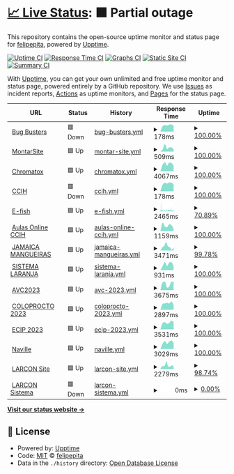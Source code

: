 # [📈 Live Status](https://felipepita.github.io/upptime): <!--live status--> **🟧 Partial outage**

This repository contains the open-source uptime monitor and status page for [felipepita](https://felipepita.github.io/upptime), powered by [Upptime](https://github.com/upptime/upptime).

[![Uptime CI](https://github.com/koj-co/upptime/workflows/Uptime%20CI/badge.svg)](https://github.com/koj-co/upptime/actions?query=workflow%3A%22Uptime+CI%22)
[![Response Time CI](https://github.com/koj-co/upptime/workflows/Response%20Time%20CI/badge.svg)](https://github.com/koj-co/upptime/actions?query=workflow%3A%22Response+Time+CI%22)
[![Graphs CI](https://github.com/koj-co/upptime/workflows/Graphs%20CI/badge.svg)](https://github.com/koj-co/upptime/actions?query=workflow%3A%22Graphs+CI%22)
[![Static Site CI](https://github.com/koj-co/upptime/workflows/Static%20Site%20CI/badge.svg)](https://github.com/koj-co/upptime/actions?query=workflow%3A%22Static+Site+CI%22)
[![Summary CI](https://github.com/koj-co/upptime/workflows/Summary%20CI/badge.svg)](https://github.com/koj-co/upptime/actions?query=workflow%3A%22Summary+CI%22)

With [Upptime](https://upptime.js.org), you can get your own unlimited and free uptime monitor and status page, powered entirely by a GitHub repository. We use [Issues](https://github.com/felipepita/upptime/issues) as incident reports, [Actions](https://github.com/felipepita/upptime/actions) as uptime monitors, and [Pages](https://felipepita.github.io/upptime) for the status page.

<!--start: status pages-->
<!-- This summary is generated by Upptime (https://github.com/upptime/upptime) -->
<!-- Do not edit this manually, your changes will be overwritten -->
<!-- prettier-ignore -->
| URL | Status | History | Response Time | Uptime |
| --- | ------ | ------- | ------------- | ------ |
| <img alt="" src="https://icons.duckduckgo.com/ip3/bugbusters.com.br.ico" height="13"> [Bug Busters](https://bugbusters.com.br) | 🟥 Down | [bug-busters.yml](https://github.com/felipepita/upptime/commits/HEAD/history/bug-busters.yml) | <details><summary><img alt="Response time graph" src="./graphs/bug-busters/response-time-week.png" height="20"> 178ms</summary><br><a href="https://felipepita.github.io/upptime/history/bug-busters"><img alt="Response time 180" src="https://img.shields.io/endpoint?url=https%3A%2F%2Fraw.githubusercontent.com%2Ffelipepita%2Fupptime%2FHEAD%2Fapi%2Fbug-busters%2Fresponse-time.json"></a><br><a href="https://felipepita.github.io/upptime/history/bug-busters"><img alt="24-hour response time 0" src="https://img.shields.io/endpoint?url=https%3A%2F%2Fraw.githubusercontent.com%2Ffelipepita%2Fupptime%2FHEAD%2Fapi%2Fbug-busters%2Fresponse-time-day.json"></a><br><a href="https://felipepita.github.io/upptime/history/bug-busters"><img alt="7-day response time 178" src="https://img.shields.io/endpoint?url=https%3A%2F%2Fraw.githubusercontent.com%2Ffelipepita%2Fupptime%2FHEAD%2Fapi%2Fbug-busters%2Fresponse-time-week.json"></a><br><a href="https://felipepita.github.io/upptime/history/bug-busters"><img alt="30-day response time 174" src="https://img.shields.io/endpoint?url=https%3A%2F%2Fraw.githubusercontent.com%2Ffelipepita%2Fupptime%2FHEAD%2Fapi%2Fbug-busters%2Fresponse-time-month.json"></a><br><a href="https://felipepita.github.io/upptime/history/bug-busters"><img alt="1-year response time 176" src="https://img.shields.io/endpoint?url=https%3A%2F%2Fraw.githubusercontent.com%2Ffelipepita%2Fupptime%2FHEAD%2Fapi%2Fbug-busters%2Fresponse-time-year.json"></a></details> | <details><summary><a href="https://felipepita.github.io/upptime/history/bug-busters">100.00%</a></summary><a href="https://felipepita.github.io/upptime/history/bug-busters"><img alt="All-time uptime 89.51%" src="https://img.shields.io/endpoint?url=https%3A%2F%2Fraw.githubusercontent.com%2Ffelipepita%2Fupptime%2FHEAD%2Fapi%2Fbug-busters%2Fuptime.json"></a><br><a href="https://felipepita.github.io/upptime/history/bug-busters"><img alt="24-hour uptime 100.00%" src="https://img.shields.io/endpoint?url=https%3A%2F%2Fraw.githubusercontent.com%2Ffelipepita%2Fupptime%2FHEAD%2Fapi%2Fbug-busters%2Fuptime-day.json"></a><br><a href="https://felipepita.github.io/upptime/history/bug-busters"><img alt="7-day uptime 100.00%" src="https://img.shields.io/endpoint?url=https%3A%2F%2Fraw.githubusercontent.com%2Ffelipepita%2Fupptime%2FHEAD%2Fapi%2Fbug-busters%2Fuptime-week.json"></a><br><a href="https://felipepita.github.io/upptime/history/bug-busters"><img alt="30-day uptime 100.00%" src="https://img.shields.io/endpoint?url=https%3A%2F%2Fraw.githubusercontent.com%2Ffelipepita%2Fupptime%2FHEAD%2Fapi%2Fbug-busters%2Fuptime-month.json"></a><br><a href="https://felipepita.github.io/upptime/history/bug-busters"><img alt="1-year uptime 100.00%" src="https://img.shields.io/endpoint?url=https%3A%2F%2Fraw.githubusercontent.com%2Ffelipepita%2Fupptime%2FHEAD%2Fapi%2Fbug-busters%2Fuptime-year.json"></a></details>
| <img alt="" src="https://icons.duckduckgo.com/ip3/montarsite.com.br.ico" height="13"> [MontarSite](https://montarsite.com.br) | 🟩 Up | [montar-site.yml](https://github.com/felipepita/upptime/commits/HEAD/history/montar-site.yml) | <details><summary><img alt="Response time graph" src="./graphs/montar-site/response-time-week.png" height="20"> 509ms</summary><br><a href="https://felipepita.github.io/upptime/history/montar-site"><img alt="Response time 436" src="https://img.shields.io/endpoint?url=https%3A%2F%2Fraw.githubusercontent.com%2Ffelipepita%2Fupptime%2FHEAD%2Fapi%2Fmontar-site%2Fresponse-time.json"></a><br><a href="https://felipepita.github.io/upptime/history/montar-site"><img alt="24-hour response time 0" src="https://img.shields.io/endpoint?url=https%3A%2F%2Fraw.githubusercontent.com%2Ffelipepita%2Fupptime%2FHEAD%2Fapi%2Fmontar-site%2Fresponse-time-day.json"></a><br><a href="https://felipepita.github.io/upptime/history/montar-site"><img alt="7-day response time 509" src="https://img.shields.io/endpoint?url=https%3A%2F%2Fraw.githubusercontent.com%2Ffelipepita%2Fupptime%2FHEAD%2Fapi%2Fmontar-site%2Fresponse-time-week.json"></a><br><a href="https://felipepita.github.io/upptime/history/montar-site"><img alt="30-day response time 500" src="https://img.shields.io/endpoint?url=https%3A%2F%2Fraw.githubusercontent.com%2Ffelipepita%2Fupptime%2FHEAD%2Fapi%2Fmontar-site%2Fresponse-time-month.json"></a><br><a href="https://felipepita.github.io/upptime/history/montar-site"><img alt="1-year response time 436" src="https://img.shields.io/endpoint?url=https%3A%2F%2Fraw.githubusercontent.com%2Ffelipepita%2Fupptime%2FHEAD%2Fapi%2Fmontar-site%2Fresponse-time-year.json"></a></details> | <details><summary><a href="https://felipepita.github.io/upptime/history/montar-site">100.00%</a></summary><a href="https://felipepita.github.io/upptime/history/montar-site"><img alt="All-time uptime 99.73%" src="https://img.shields.io/endpoint?url=https%3A%2F%2Fraw.githubusercontent.com%2Ffelipepita%2Fupptime%2FHEAD%2Fapi%2Fmontar-site%2Fuptime.json"></a><br><a href="https://felipepita.github.io/upptime/history/montar-site"><img alt="24-hour uptime 100.00%" src="https://img.shields.io/endpoint?url=https%3A%2F%2Fraw.githubusercontent.com%2Ffelipepita%2Fupptime%2FHEAD%2Fapi%2Fmontar-site%2Fuptime-day.json"></a><br><a href="https://felipepita.github.io/upptime/history/montar-site"><img alt="7-day uptime 100.00%" src="https://img.shields.io/endpoint?url=https%3A%2F%2Fraw.githubusercontent.com%2Ffelipepita%2Fupptime%2FHEAD%2Fapi%2Fmontar-site%2Fuptime-week.json"></a><br><a href="https://felipepita.github.io/upptime/history/montar-site"><img alt="30-day uptime 92.61%" src="https://img.shields.io/endpoint?url=https%3A%2F%2Fraw.githubusercontent.com%2Ffelipepita%2Fupptime%2FHEAD%2Fapi%2Fmontar-site%2Fuptime-month.json"></a><br><a href="https://felipepita.github.io/upptime/history/montar-site"><img alt="1-year uptime 99.12%" src="https://img.shields.io/endpoint?url=https%3A%2F%2Fraw.githubusercontent.com%2Ffelipepita%2Fupptime%2FHEAD%2Fapi%2Fmontar-site%2Fuptime-year.json"></a></details>
| <img alt="" src="https://icons.duckduckgo.com/ip3/chromatox.com.br.ico" height="13"> [Chromatox](https://chromatox.com.br) | 🟩 Up | [chromatox.yml](https://github.com/felipepita/upptime/commits/HEAD/history/chromatox.yml) | <details><summary><img alt="Response time graph" src="./graphs/chromatox/response-time-week.png" height="20"> 4067ms</summary><br><a href="https://felipepita.github.io/upptime/history/chromatox"><img alt="Response time 3095" src="https://img.shields.io/endpoint?url=https%3A%2F%2Fraw.githubusercontent.com%2Ffelipepita%2Fupptime%2FHEAD%2Fapi%2Fchromatox%2Fresponse-time.json"></a><br><a href="https://felipepita.github.io/upptime/history/chromatox"><img alt="24-hour response time 0" src="https://img.shields.io/endpoint?url=https%3A%2F%2Fraw.githubusercontent.com%2Ffelipepita%2Fupptime%2FHEAD%2Fapi%2Fchromatox%2Fresponse-time-day.json"></a><br><a href="https://felipepita.github.io/upptime/history/chromatox"><img alt="7-day response time 4067" src="https://img.shields.io/endpoint?url=https%3A%2F%2Fraw.githubusercontent.com%2Ffelipepita%2Fupptime%2FHEAD%2Fapi%2Fchromatox%2Fresponse-time-week.json"></a><br><a href="https://felipepita.github.io/upptime/history/chromatox"><img alt="30-day response time 3911" src="https://img.shields.io/endpoint?url=https%3A%2F%2Fraw.githubusercontent.com%2Ffelipepita%2Fupptime%2FHEAD%2Fapi%2Fchromatox%2Fresponse-time-month.json"></a><br><a href="https://felipepita.github.io/upptime/history/chromatox"><img alt="1-year response time 2914" src="https://img.shields.io/endpoint?url=https%3A%2F%2Fraw.githubusercontent.com%2Ffelipepita%2Fupptime%2FHEAD%2Fapi%2Fchromatox%2Fresponse-time-year.json"></a></details> | <details><summary><a href="https://felipepita.github.io/upptime/history/chromatox">100.00%</a></summary><a href="https://felipepita.github.io/upptime/history/chromatox"><img alt="All-time uptime 99.67%" src="https://img.shields.io/endpoint?url=https%3A%2F%2Fraw.githubusercontent.com%2Ffelipepita%2Fupptime%2FHEAD%2Fapi%2Fchromatox%2Fuptime.json"></a><br><a href="https://felipepita.github.io/upptime/history/chromatox"><img alt="24-hour uptime 100.00%" src="https://img.shields.io/endpoint?url=https%3A%2F%2Fraw.githubusercontent.com%2Ffelipepita%2Fupptime%2FHEAD%2Fapi%2Fchromatox%2Fuptime-day.json"></a><br><a href="https://felipepita.github.io/upptime/history/chromatox"><img alt="7-day uptime 100.00%" src="https://img.shields.io/endpoint?url=https%3A%2F%2Fraw.githubusercontent.com%2Ffelipepita%2Fupptime%2FHEAD%2Fapi%2Fchromatox%2Fuptime-week.json"></a><br><a href="https://felipepita.github.io/upptime/history/chromatox"><img alt="30-day uptime 100.00%" src="https://img.shields.io/endpoint?url=https%3A%2F%2Fraw.githubusercontent.com%2Ffelipepita%2Fupptime%2FHEAD%2Fapi%2Fchromatox%2Fuptime-month.json"></a><br><a href="https://felipepita.github.io/upptime/history/chromatox"><img alt="1-year uptime 99.97%" src="https://img.shields.io/endpoint?url=https%3A%2F%2Fraw.githubusercontent.com%2Ffelipepita%2Fupptime%2FHEAD%2Fapi%2Fchromatox%2Fuptime-year.json"></a></details>
| <img alt="" src="https://icons.duckduckgo.com/ip3/ccih.med.br.ico" height="13"> [CCIH](https://ccih.med.br) | 🟥 Down | [ccih.yml](https://github.com/felipepita/upptime/commits/HEAD/history/ccih.yml) | <details><summary><img alt="Response time graph" src="./graphs/ccih/response-time-week.png" height="20"> 178ms</summary><br><a href="https://felipepita.github.io/upptime/history/ccih"><img alt="Response time 181" src="https://img.shields.io/endpoint?url=https%3A%2F%2Fraw.githubusercontent.com%2Ffelipepita%2Fupptime%2FHEAD%2Fapi%2Fccih%2Fresponse-time.json"></a><br><a href="https://felipepita.github.io/upptime/history/ccih"><img alt="24-hour response time 0" src="https://img.shields.io/endpoint?url=https%3A%2F%2Fraw.githubusercontent.com%2Ffelipepita%2Fupptime%2FHEAD%2Fapi%2Fccih%2Fresponse-time-day.json"></a><br><a href="https://felipepita.github.io/upptime/history/ccih"><img alt="7-day response time 178" src="https://img.shields.io/endpoint?url=https%3A%2F%2Fraw.githubusercontent.com%2Ffelipepita%2Fupptime%2FHEAD%2Fapi%2Fccih%2Fresponse-time-week.json"></a><br><a href="https://felipepita.github.io/upptime/history/ccih"><img alt="30-day response time 174" src="https://img.shields.io/endpoint?url=https%3A%2F%2Fraw.githubusercontent.com%2Ffelipepita%2Fupptime%2FHEAD%2Fapi%2Fccih%2Fresponse-time-month.json"></a><br><a href="https://felipepita.github.io/upptime/history/ccih"><img alt="1-year response time 173" src="https://img.shields.io/endpoint?url=https%3A%2F%2Fraw.githubusercontent.com%2Ffelipepita%2Fupptime%2FHEAD%2Fapi%2Fccih%2Fresponse-time-year.json"></a></details> | <details><summary><a href="https://felipepita.github.io/upptime/history/ccih">100.00%</a></summary><a href="https://felipepita.github.io/upptime/history/ccih"><img alt="All-time uptime 90.38%" src="https://img.shields.io/endpoint?url=https%3A%2F%2Fraw.githubusercontent.com%2Ffelipepita%2Fupptime%2FHEAD%2Fapi%2Fccih%2Fuptime.json"></a><br><a href="https://felipepita.github.io/upptime/history/ccih"><img alt="24-hour uptime 100.00%" src="https://img.shields.io/endpoint?url=https%3A%2F%2Fraw.githubusercontent.com%2Ffelipepita%2Fupptime%2FHEAD%2Fapi%2Fccih%2Fuptime-day.json"></a><br><a href="https://felipepita.github.io/upptime/history/ccih"><img alt="7-day uptime 100.00%" src="https://img.shields.io/endpoint?url=https%3A%2F%2Fraw.githubusercontent.com%2Ffelipepita%2Fupptime%2FHEAD%2Fapi%2Fccih%2Fuptime-week.json"></a><br><a href="https://felipepita.github.io/upptime/history/ccih"><img alt="30-day uptime 100.00%" src="https://img.shields.io/endpoint?url=https%3A%2F%2Fraw.githubusercontent.com%2Ffelipepita%2Fupptime%2FHEAD%2Fapi%2Fccih%2Fuptime-month.json"></a><br><a href="https://felipepita.github.io/upptime/history/ccih"><img alt="1-year uptime 100.00%" src="https://img.shields.io/endpoint?url=https%3A%2F%2Fraw.githubusercontent.com%2Ffelipepita%2Fupptime%2FHEAD%2Fapi%2Fccih%2Fuptime-year.json"></a></details>
| <img alt="" src="https://icons.duckduckgo.com/ip3/efish.com.br.ico" height="13"> [E-fish](https://efish.com.br) | 🟩 Up | [e-fish.yml](https://github.com/felipepita/upptime/commits/HEAD/history/e-fish.yml) | <details><summary><img alt="Response time graph" src="./graphs/e-fish/response-time-week.png" height="20"> 2465ms</summary><br><a href="https://felipepita.github.io/upptime/history/e-fish"><img alt="Response time 3746" src="https://img.shields.io/endpoint?url=https%3A%2F%2Fraw.githubusercontent.com%2Ffelipepita%2Fupptime%2FHEAD%2Fapi%2Fe-fish%2Fresponse-time.json"></a><br><a href="https://felipepita.github.io/upptime/history/e-fish"><img alt="24-hour response time 3370" src="https://img.shields.io/endpoint?url=https%3A%2F%2Fraw.githubusercontent.com%2Ffelipepita%2Fupptime%2FHEAD%2Fapi%2Fe-fish%2Fresponse-time-day.json"></a><br><a href="https://felipepita.github.io/upptime/history/e-fish"><img alt="7-day response time 2465" src="https://img.shields.io/endpoint?url=https%3A%2F%2Fraw.githubusercontent.com%2Ffelipepita%2Fupptime%2FHEAD%2Fapi%2Fe-fish%2Fresponse-time-week.json"></a><br><a href="https://felipepita.github.io/upptime/history/e-fish"><img alt="30-day response time 5984" src="https://img.shields.io/endpoint?url=https%3A%2F%2Fraw.githubusercontent.com%2Ffelipepita%2Fupptime%2FHEAD%2Fapi%2Fe-fish%2Fresponse-time-month.json"></a><br><a href="https://felipepita.github.io/upptime/history/e-fish"><img alt="1-year response time 3835" src="https://img.shields.io/endpoint?url=https%3A%2F%2Fraw.githubusercontent.com%2Ffelipepita%2Fupptime%2FHEAD%2Fapi%2Fe-fish%2Fresponse-time-year.json"></a></details> | <details><summary><a href="https://felipepita.github.io/upptime/history/e-fish">70.89%</a></summary><a href="https://felipepita.github.io/upptime/history/e-fish"><img alt="All-time uptime 99.55%" src="https://img.shields.io/endpoint?url=https%3A%2F%2Fraw.githubusercontent.com%2Ffelipepita%2Fupptime%2FHEAD%2Fapi%2Fe-fish%2Fuptime.json"></a><br><a href="https://felipepita.github.io/upptime/history/e-fish"><img alt="24-hour uptime 68.17%" src="https://img.shields.io/endpoint?url=https%3A%2F%2Fraw.githubusercontent.com%2Ffelipepita%2Fupptime%2FHEAD%2Fapi%2Fe-fish%2Fuptime-day.json"></a><br><a href="https://felipepita.github.io/upptime/history/e-fish"><img alt="7-day uptime 70.89%" src="https://img.shields.io/endpoint?url=https%3A%2F%2Fraw.githubusercontent.com%2Ffelipepita%2Fupptime%2FHEAD%2Fapi%2Fe-fish%2Fuptime-week.json"></a><br><a href="https://felipepita.github.io/upptime/history/e-fish"><img alt="30-day uptime 81.98%" src="https://img.shields.io/endpoint?url=https%3A%2F%2Fraw.githubusercontent.com%2Ffelipepita%2Fupptime%2FHEAD%2Fapi%2Fe-fish%2Fuptime-month.json"></a><br><a href="https://felipepita.github.io/upptime/history/e-fish"><img alt="1-year uptime 98.42%" src="https://img.shields.io/endpoint?url=https%3A%2F%2Fraw.githubusercontent.com%2Ffelipepita%2Fupptime%2FHEAD%2Fapi%2Fe-fish%2Fuptime-year.json"></a></details>
| <img alt="" src="https://icons.duckduckgo.com/ip3/aulasonline.ccih.med.br.ico" height="13"> [Aulas Online CCIH](https://aulasonline.ccih.med.br) | 🟩 Up | [aulas-online-ccih.yml](https://github.com/felipepita/upptime/commits/HEAD/history/aulas-online-ccih.yml) | <details><summary><img alt="Response time graph" src="./graphs/aulas-online-ccih/response-time-week.png" height="20"> 1159ms</summary><br><a href="https://felipepita.github.io/upptime/history/aulas-online-ccih"><img alt="Response time 1172" src="https://img.shields.io/endpoint?url=https%3A%2F%2Fraw.githubusercontent.com%2Ffelipepita%2Fupptime%2FHEAD%2Fapi%2Faulas-online-ccih%2Fresponse-time.json"></a><br><a href="https://felipepita.github.io/upptime/history/aulas-online-ccih"><img alt="24-hour response time 0" src="https://img.shields.io/endpoint?url=https%3A%2F%2Fraw.githubusercontent.com%2Ffelipepita%2Fupptime%2FHEAD%2Fapi%2Faulas-online-ccih%2Fresponse-time-day.json"></a><br><a href="https://felipepita.github.io/upptime/history/aulas-online-ccih"><img alt="7-day response time 1159" src="https://img.shields.io/endpoint?url=https%3A%2F%2Fraw.githubusercontent.com%2Ffelipepita%2Fupptime%2FHEAD%2Fapi%2Faulas-online-ccih%2Fresponse-time-week.json"></a><br><a href="https://felipepita.github.io/upptime/history/aulas-online-ccih"><img alt="30-day response time 1144" src="https://img.shields.io/endpoint?url=https%3A%2F%2Fraw.githubusercontent.com%2Ffelipepita%2Fupptime%2FHEAD%2Fapi%2Faulas-online-ccih%2Fresponse-time-month.json"></a><br><a href="https://felipepita.github.io/upptime/history/aulas-online-ccih"><img alt="1-year response time 1123" src="https://img.shields.io/endpoint?url=https%3A%2F%2Fraw.githubusercontent.com%2Ffelipepita%2Fupptime%2FHEAD%2Fapi%2Faulas-online-ccih%2Fresponse-time-year.json"></a></details> | <details><summary><a href="https://felipepita.github.io/upptime/history/aulas-online-ccih">100.00%</a></summary><a href="https://felipepita.github.io/upptime/history/aulas-online-ccih"><img alt="All-time uptime 99.77%" src="https://img.shields.io/endpoint?url=https%3A%2F%2Fraw.githubusercontent.com%2Ffelipepita%2Fupptime%2FHEAD%2Fapi%2Faulas-online-ccih%2Fuptime.json"></a><br><a href="https://felipepita.github.io/upptime/history/aulas-online-ccih"><img alt="24-hour uptime 100.00%" src="https://img.shields.io/endpoint?url=https%3A%2F%2Fraw.githubusercontent.com%2Ffelipepita%2Fupptime%2FHEAD%2Fapi%2Faulas-online-ccih%2Fuptime-day.json"></a><br><a href="https://felipepita.github.io/upptime/history/aulas-online-ccih"><img alt="7-day uptime 100.00%" src="https://img.shields.io/endpoint?url=https%3A%2F%2Fraw.githubusercontent.com%2Ffelipepita%2Fupptime%2FHEAD%2Fapi%2Faulas-online-ccih%2Fuptime-week.json"></a><br><a href="https://felipepita.github.io/upptime/history/aulas-online-ccih"><img alt="30-day uptime 100.00%" src="https://img.shields.io/endpoint?url=https%3A%2F%2Fraw.githubusercontent.com%2Ffelipepita%2Fupptime%2FHEAD%2Fapi%2Faulas-online-ccih%2Fuptime-month.json"></a><br><a href="https://felipepita.github.io/upptime/history/aulas-online-ccih"><img alt="1-year uptime 99.95%" src="https://img.shields.io/endpoint?url=https%3A%2F%2Fraw.githubusercontent.com%2Ffelipepita%2Fupptime%2FHEAD%2Fapi%2Faulas-online-ccih%2Fuptime-year.json"></a></details>
| <img alt="" src="https://icons.duckduckgo.com/ip3/jamaicamangueiras.com.br.ico" height="13"> [JAMAICA MANGUEIRAS](https://jamaicamangueiras.com.br) | 🟩 Up | [jamaica-mangueiras.yml](https://github.com/felipepita/upptime/commits/HEAD/history/jamaica-mangueiras.yml) | <details><summary><img alt="Response time graph" src="./graphs/jamaica-mangueiras/response-time-week.png" height="20"> 3471ms</summary><br><a href="https://felipepita.github.io/upptime/history/jamaica-mangueiras"><img alt="Response time 1294" src="https://img.shields.io/endpoint?url=https%3A%2F%2Fraw.githubusercontent.com%2Ffelipepita%2Fupptime%2FHEAD%2Fapi%2Fjamaica-mangueiras%2Fresponse-time.json"></a><br><a href="https://felipepita.github.io/upptime/history/jamaica-mangueiras"><img alt="24-hour response time 0" src="https://img.shields.io/endpoint?url=https%3A%2F%2Fraw.githubusercontent.com%2Ffelipepita%2Fupptime%2FHEAD%2Fapi%2Fjamaica-mangueiras%2Fresponse-time-day.json"></a><br><a href="https://felipepita.github.io/upptime/history/jamaica-mangueiras"><img alt="7-day response time 3471" src="https://img.shields.io/endpoint?url=https%3A%2F%2Fraw.githubusercontent.com%2Ffelipepita%2Fupptime%2FHEAD%2Fapi%2Fjamaica-mangueiras%2Fresponse-time-week.json"></a><br><a href="https://felipepita.github.io/upptime/history/jamaica-mangueiras"><img alt="30-day response time 4986" src="https://img.shields.io/endpoint?url=https%3A%2F%2Fraw.githubusercontent.com%2Ffelipepita%2Fupptime%2FHEAD%2Fapi%2Fjamaica-mangueiras%2Fresponse-time-month.json"></a><br><a href="https://felipepita.github.io/upptime/history/jamaica-mangueiras"><img alt="1-year response time 1549" src="https://img.shields.io/endpoint?url=https%3A%2F%2Fraw.githubusercontent.com%2Ffelipepita%2Fupptime%2FHEAD%2Fapi%2Fjamaica-mangueiras%2Fresponse-time-year.json"></a></details> | <details><summary><a href="https://felipepita.github.io/upptime/history/jamaica-mangueiras">99.78%</a></summary><a href="https://felipepita.github.io/upptime/history/jamaica-mangueiras"><img alt="All-time uptime 99.27%" src="https://img.shields.io/endpoint?url=https%3A%2F%2Fraw.githubusercontent.com%2Ffelipepita%2Fupptime%2FHEAD%2Fapi%2Fjamaica-mangueiras%2Fuptime.json"></a><br><a href="https://felipepita.github.io/upptime/history/jamaica-mangueiras"><img alt="24-hour uptime 100.00%" src="https://img.shields.io/endpoint?url=https%3A%2F%2Fraw.githubusercontent.com%2Ffelipepita%2Fupptime%2FHEAD%2Fapi%2Fjamaica-mangueiras%2Fuptime-day.json"></a><br><a href="https://felipepita.github.io/upptime/history/jamaica-mangueiras"><img alt="7-day uptime 99.78%" src="https://img.shields.io/endpoint?url=https%3A%2F%2Fraw.githubusercontent.com%2Ffelipepita%2Fupptime%2FHEAD%2Fapi%2Fjamaica-mangueiras%2Fuptime-week.json"></a><br><a href="https://felipepita.github.io/upptime/history/jamaica-mangueiras"><img alt="30-day uptime 99.80%" src="https://img.shields.io/endpoint?url=https%3A%2F%2Fraw.githubusercontent.com%2Ffelipepita%2Fupptime%2FHEAD%2Fapi%2Fjamaica-mangueiras%2Fuptime-month.json"></a><br><a href="https://felipepita.github.io/upptime/history/jamaica-mangueiras"><img alt="1-year uptime 99.63%" src="https://img.shields.io/endpoint?url=https%3A%2F%2Fraw.githubusercontent.com%2Ffelipepita%2Fupptime%2FHEAD%2Fapi%2Fjamaica-mangueiras%2Fuptime-year.json"></a></details>
| <img alt="" src="https://icons.duckduckgo.com/ip3/laranja.app.br.ico" height="13"> [SISTEMA LARANJA](http://laranja.app.br/) | 🟩 Up | [sistema-laranja.yml](https://github.com/felipepita/upptime/commits/HEAD/history/sistema-laranja.yml) | <details><summary><img alt="Response time graph" src="./graphs/sistema-laranja/response-time-week.png" height="20"> 931ms</summary><br><a href="https://felipepita.github.io/upptime/history/sistema-laranja"><img alt="Response time 1111" src="https://img.shields.io/endpoint?url=https%3A%2F%2Fraw.githubusercontent.com%2Ffelipepita%2Fupptime%2FHEAD%2Fapi%2Fsistema-laranja%2Fresponse-time.json"></a><br><a href="https://felipepita.github.io/upptime/history/sistema-laranja"><img alt="24-hour response time 0" src="https://img.shields.io/endpoint?url=https%3A%2F%2Fraw.githubusercontent.com%2Ffelipepita%2Fupptime%2FHEAD%2Fapi%2Fsistema-laranja%2Fresponse-time-day.json"></a><br><a href="https://felipepita.github.io/upptime/history/sistema-laranja"><img alt="7-day response time 931" src="https://img.shields.io/endpoint?url=https%3A%2F%2Fraw.githubusercontent.com%2Ffelipepita%2Fupptime%2FHEAD%2Fapi%2Fsistema-laranja%2Fresponse-time-week.json"></a><br><a href="https://felipepita.github.io/upptime/history/sistema-laranja"><img alt="30-day response time 1193" src="https://img.shields.io/endpoint?url=https%3A%2F%2Fraw.githubusercontent.com%2Ffelipepita%2Fupptime%2FHEAD%2Fapi%2Fsistema-laranja%2Fresponse-time-month.json"></a><br><a href="https://felipepita.github.io/upptime/history/sistema-laranja"><img alt="1-year response time 1100" src="https://img.shields.io/endpoint?url=https%3A%2F%2Fraw.githubusercontent.com%2Ffelipepita%2Fupptime%2FHEAD%2Fapi%2Fsistema-laranja%2Fresponse-time-year.json"></a></details> | <details><summary><a href="https://felipepita.github.io/upptime/history/sistema-laranja">100.00%</a></summary><a href="https://felipepita.github.io/upptime/history/sistema-laranja"><img alt="All-time uptime 99.74%" src="https://img.shields.io/endpoint?url=https%3A%2F%2Fraw.githubusercontent.com%2Ffelipepita%2Fupptime%2FHEAD%2Fapi%2Fsistema-laranja%2Fuptime.json"></a><br><a href="https://felipepita.github.io/upptime/history/sistema-laranja"><img alt="24-hour uptime 100.00%" src="https://img.shields.io/endpoint?url=https%3A%2F%2Fraw.githubusercontent.com%2Ffelipepita%2Fupptime%2FHEAD%2Fapi%2Fsistema-laranja%2Fuptime-day.json"></a><br><a href="https://felipepita.github.io/upptime/history/sistema-laranja"><img alt="7-day uptime 100.00%" src="https://img.shields.io/endpoint?url=https%3A%2F%2Fraw.githubusercontent.com%2Ffelipepita%2Fupptime%2FHEAD%2Fapi%2Fsistema-laranja%2Fuptime-week.json"></a><br><a href="https://felipepita.github.io/upptime/history/sistema-laranja"><img alt="30-day uptime 96.27%" src="https://img.shields.io/endpoint?url=https%3A%2F%2Fraw.githubusercontent.com%2Ffelipepita%2Fupptime%2FHEAD%2Fapi%2Fsistema-laranja%2Fuptime-month.json"></a><br><a href="https://felipepita.github.io/upptime/history/sistema-laranja"><img alt="1-year uptime 99.51%" src="https://img.shields.io/endpoint?url=https%3A%2F%2Fraw.githubusercontent.com%2Ffelipepita%2Fupptime%2FHEAD%2Fapi%2Fsistema-laranja%2Fuptime-year.json"></a></details>
| <img alt="" src="https://icons.duckduckgo.com/ip3/avc2023.com.br.ico" height="13"> [AVC2023](https://avc2023.com.br/) | 🟩 Up | [avc-2023.yml](https://github.com/felipepita/upptime/commits/HEAD/history/avc-2023.yml) | <details><summary><img alt="Response time graph" src="./graphs/avc-2023/response-time-week.png" height="20"> 3675ms</summary><br><a href="https://felipepita.github.io/upptime/history/avc-2023"><img alt="Response time 3088" src="https://img.shields.io/endpoint?url=https%3A%2F%2Fraw.githubusercontent.com%2Ffelipepita%2Fupptime%2FHEAD%2Fapi%2Favc-2023%2Fresponse-time.json"></a><br><a href="https://felipepita.github.io/upptime/history/avc-2023"><img alt="24-hour response time 0" src="https://img.shields.io/endpoint?url=https%3A%2F%2Fraw.githubusercontent.com%2Ffelipepita%2Fupptime%2FHEAD%2Fapi%2Favc-2023%2Fresponse-time-day.json"></a><br><a href="https://felipepita.github.io/upptime/history/avc-2023"><img alt="7-day response time 3675" src="https://img.shields.io/endpoint?url=https%3A%2F%2Fraw.githubusercontent.com%2Ffelipepita%2Fupptime%2FHEAD%2Fapi%2Favc-2023%2Fresponse-time-week.json"></a><br><a href="https://felipepita.github.io/upptime/history/avc-2023"><img alt="30-day response time 4184" src="https://img.shields.io/endpoint?url=https%3A%2F%2Fraw.githubusercontent.com%2Ffelipepita%2Fupptime%2FHEAD%2Fapi%2Favc-2023%2Fresponse-time-month.json"></a><br><a href="https://felipepita.github.io/upptime/history/avc-2023"><img alt="1-year response time 3164" src="https://img.shields.io/endpoint?url=https%3A%2F%2Fraw.githubusercontent.com%2Ffelipepita%2Fupptime%2FHEAD%2Fapi%2Favc-2023%2Fresponse-time-year.json"></a></details> | <details><summary><a href="https://felipepita.github.io/upptime/history/avc-2023">100.00%</a></summary><a href="https://felipepita.github.io/upptime/history/avc-2023"><img alt="All-time uptime 99.83%" src="https://img.shields.io/endpoint?url=https%3A%2F%2Fraw.githubusercontent.com%2Ffelipepita%2Fupptime%2FHEAD%2Fapi%2Favc-2023%2Fuptime.json"></a><br><a href="https://felipepita.github.io/upptime/history/avc-2023"><img alt="24-hour uptime 100.00%" src="https://img.shields.io/endpoint?url=https%3A%2F%2Fraw.githubusercontent.com%2Ffelipepita%2Fupptime%2FHEAD%2Fapi%2Favc-2023%2Fuptime-day.json"></a><br><a href="https://felipepita.github.io/upptime/history/avc-2023"><img alt="7-day uptime 100.00%" src="https://img.shields.io/endpoint?url=https%3A%2F%2Fraw.githubusercontent.com%2Ffelipepita%2Fupptime%2FHEAD%2Fapi%2Favc-2023%2Fuptime-week.json"></a><br><a href="https://felipepita.github.io/upptime/history/avc-2023"><img alt="30-day uptime 100.00%" src="https://img.shields.io/endpoint?url=https%3A%2F%2Fraw.githubusercontent.com%2Ffelipepita%2Fupptime%2FHEAD%2Fapi%2Favc-2023%2Fuptime-month.json"></a><br><a href="https://felipepita.github.io/upptime/history/avc-2023"><img alt="1-year uptime 99.91%" src="https://img.shields.io/endpoint?url=https%3A%2F%2Fraw.githubusercontent.com%2Ffelipepita%2Fupptime%2FHEAD%2Fapi%2Favc-2023%2Fuptime-year.json"></a></details>
| <img alt="" src="https://icons.duckduckgo.com/ip3/coloprocto2023.com.br.ico" height="13"> [COLOPROCTO 2023](https://coloprocto2023.com.br/) | 🟩 Up | [coloprocto-2023.yml](https://github.com/felipepita/upptime/commits/HEAD/history/coloprocto-2023.yml) | <details><summary><img alt="Response time graph" src="./graphs/coloprocto-2023/response-time-week.png" height="20"> 2897ms</summary><br><a href="https://felipepita.github.io/upptime/history/coloprocto-2023"><img alt="Response time 2978" src="https://img.shields.io/endpoint?url=https%3A%2F%2Fraw.githubusercontent.com%2Ffelipepita%2Fupptime%2FHEAD%2Fapi%2Fcoloprocto-2023%2Fresponse-time.json"></a><br><a href="https://felipepita.github.io/upptime/history/coloprocto-2023"><img alt="24-hour response time 0" src="https://img.shields.io/endpoint?url=https%3A%2F%2Fraw.githubusercontent.com%2Ffelipepita%2Fupptime%2FHEAD%2Fapi%2Fcoloprocto-2023%2Fresponse-time-day.json"></a><br><a href="https://felipepita.github.io/upptime/history/coloprocto-2023"><img alt="7-day response time 2897" src="https://img.shields.io/endpoint?url=https%3A%2F%2Fraw.githubusercontent.com%2Ffelipepita%2Fupptime%2FHEAD%2Fapi%2Fcoloprocto-2023%2Fresponse-time-week.json"></a><br><a href="https://felipepita.github.io/upptime/history/coloprocto-2023"><img alt="30-day response time 2547" src="https://img.shields.io/endpoint?url=https%3A%2F%2Fraw.githubusercontent.com%2Ffelipepita%2Fupptime%2FHEAD%2Fapi%2Fcoloprocto-2023%2Fresponse-time-month.json"></a><br><a href="https://felipepita.github.io/upptime/history/coloprocto-2023"><img alt="1-year response time 2945" src="https://img.shields.io/endpoint?url=https%3A%2F%2Fraw.githubusercontent.com%2Ffelipepita%2Fupptime%2FHEAD%2Fapi%2Fcoloprocto-2023%2Fresponse-time-year.json"></a></details> | <details><summary><a href="https://felipepita.github.io/upptime/history/coloprocto-2023">100.00%</a></summary><a href="https://felipepita.github.io/upptime/history/coloprocto-2023"><img alt="All-time uptime 99.39%" src="https://img.shields.io/endpoint?url=https%3A%2F%2Fraw.githubusercontent.com%2Ffelipepita%2Fupptime%2FHEAD%2Fapi%2Fcoloprocto-2023%2Fuptime.json"></a><br><a href="https://felipepita.github.io/upptime/history/coloprocto-2023"><img alt="24-hour uptime 100.00%" src="https://img.shields.io/endpoint?url=https%3A%2F%2Fraw.githubusercontent.com%2Ffelipepita%2Fupptime%2FHEAD%2Fapi%2Fcoloprocto-2023%2Fuptime-day.json"></a><br><a href="https://felipepita.github.io/upptime/history/coloprocto-2023"><img alt="7-day uptime 100.00%" src="https://img.shields.io/endpoint?url=https%3A%2F%2Fraw.githubusercontent.com%2Ffelipepita%2Fupptime%2FHEAD%2Fapi%2Fcoloprocto-2023%2Fuptime-week.json"></a><br><a href="https://felipepita.github.io/upptime/history/coloprocto-2023"><img alt="30-day uptime 99.95%" src="https://img.shields.io/endpoint?url=https%3A%2F%2Fraw.githubusercontent.com%2Ffelipepita%2Fupptime%2FHEAD%2Fapi%2Fcoloprocto-2023%2Fuptime-month.json"></a><br><a href="https://felipepita.github.io/upptime/history/coloprocto-2023"><img alt="1-year uptime 99.27%" src="https://img.shields.io/endpoint?url=https%3A%2F%2Fraw.githubusercontent.com%2Ffelipepita%2Fupptime%2FHEAD%2Fapi%2Fcoloprocto-2023%2Fuptime-year.json"></a></details>
| <img alt="" src="https://icons.duckduckgo.com/ip3/www.ecip.com.br.ico" height="13"> [ECIP 2023](https://www.ecip.com.br/) | 🟩 Up | [ecip-2023.yml](https://github.com/felipepita/upptime/commits/HEAD/history/ecip-2023.yml) | <details><summary><img alt="Response time graph" src="./graphs/ecip-2023/response-time-week.png" height="20"> 3531ms</summary><br><a href="https://felipepita.github.io/upptime/history/ecip-2023"><img alt="Response time 3265" src="https://img.shields.io/endpoint?url=https%3A%2F%2Fraw.githubusercontent.com%2Ffelipepita%2Fupptime%2FHEAD%2Fapi%2Fecip-2023%2Fresponse-time.json"></a><br><a href="https://felipepita.github.io/upptime/history/ecip-2023"><img alt="24-hour response time 0" src="https://img.shields.io/endpoint?url=https%3A%2F%2Fraw.githubusercontent.com%2Ffelipepita%2Fupptime%2FHEAD%2Fapi%2Fecip-2023%2Fresponse-time-day.json"></a><br><a href="https://felipepita.github.io/upptime/history/ecip-2023"><img alt="7-day response time 3531" src="https://img.shields.io/endpoint?url=https%3A%2F%2Fraw.githubusercontent.com%2Ffelipepita%2Fupptime%2FHEAD%2Fapi%2Fecip-2023%2Fresponse-time-week.json"></a><br><a href="https://felipepita.github.io/upptime/history/ecip-2023"><img alt="30-day response time 3624" src="https://img.shields.io/endpoint?url=https%3A%2F%2Fraw.githubusercontent.com%2Ffelipepita%2Fupptime%2FHEAD%2Fapi%2Fecip-2023%2Fresponse-time-month.json"></a><br><a href="https://felipepita.github.io/upptime/history/ecip-2023"><img alt="1-year response time 3153" src="https://img.shields.io/endpoint?url=https%3A%2F%2Fraw.githubusercontent.com%2Ffelipepita%2Fupptime%2FHEAD%2Fapi%2Fecip-2023%2Fresponse-time-year.json"></a></details> | <details><summary><a href="https://felipepita.github.io/upptime/history/ecip-2023">100.00%</a></summary><a href="https://felipepita.github.io/upptime/history/ecip-2023"><img alt="All-time uptime 99.35%" src="https://img.shields.io/endpoint?url=https%3A%2F%2Fraw.githubusercontent.com%2Ffelipepita%2Fupptime%2FHEAD%2Fapi%2Fecip-2023%2Fuptime.json"></a><br><a href="https://felipepita.github.io/upptime/history/ecip-2023"><img alt="24-hour uptime 100.00%" src="https://img.shields.io/endpoint?url=https%3A%2F%2Fraw.githubusercontent.com%2Ffelipepita%2Fupptime%2FHEAD%2Fapi%2Fecip-2023%2Fuptime-day.json"></a><br><a href="https://felipepita.github.io/upptime/history/ecip-2023"><img alt="7-day uptime 100.00%" src="https://img.shields.io/endpoint?url=https%3A%2F%2Fraw.githubusercontent.com%2Ffelipepita%2Fupptime%2FHEAD%2Fapi%2Fecip-2023%2Fuptime-week.json"></a><br><a href="https://felipepita.github.io/upptime/history/ecip-2023"><img alt="30-day uptime 100.00%" src="https://img.shields.io/endpoint?url=https%3A%2F%2Fraw.githubusercontent.com%2Ffelipepita%2Fupptime%2FHEAD%2Fapi%2Fecip-2023%2Fuptime-month.json"></a><br><a href="https://felipepita.github.io/upptime/history/ecip-2023"><img alt="1-year uptime 99.28%" src="https://img.shields.io/endpoint?url=https%3A%2F%2Fraw.githubusercontent.com%2Ffelipepita%2Fupptime%2FHEAD%2Fapi%2Fecip-2023%2Fuptime-year.json"></a></details>
| <img alt="" src="https://icons.duckduckgo.com/ip3/www.naville.com.br.ico" height="13"> [Naville](https://www.naville.com.br/) | 🟩 Up | [naville.yml](https://github.com/felipepita/upptime/commits/HEAD/history/naville.yml) | <details><summary><img alt="Response time graph" src="./graphs/naville/response-time-week.png" height="20"> 3029ms</summary><br><a href="https://felipepita.github.io/upptime/history/naville"><img alt="Response time 7817" src="https://img.shields.io/endpoint?url=https%3A%2F%2Fraw.githubusercontent.com%2Ffelipepita%2Fupptime%2FHEAD%2Fapi%2Fnaville%2Fresponse-time.json"></a><br><a href="https://felipepita.github.io/upptime/history/naville"><img alt="24-hour response time 0" src="https://img.shields.io/endpoint?url=https%3A%2F%2Fraw.githubusercontent.com%2Ffelipepita%2Fupptime%2FHEAD%2Fapi%2Fnaville%2Fresponse-time-day.json"></a><br><a href="https://felipepita.github.io/upptime/history/naville"><img alt="7-day response time 3029" src="https://img.shields.io/endpoint?url=https%3A%2F%2Fraw.githubusercontent.com%2Ffelipepita%2Fupptime%2FHEAD%2Fapi%2Fnaville%2Fresponse-time-week.json"></a><br><a href="https://felipepita.github.io/upptime/history/naville"><img alt="30-day response time 10086" src="https://img.shields.io/endpoint?url=https%3A%2F%2Fraw.githubusercontent.com%2Ffelipepita%2Fupptime%2FHEAD%2Fapi%2Fnaville%2Fresponse-time-month.json"></a><br><a href="https://felipepita.github.io/upptime/history/naville"><img alt="1-year response time 8026" src="https://img.shields.io/endpoint?url=https%3A%2F%2Fraw.githubusercontent.com%2Ffelipepita%2Fupptime%2FHEAD%2Fapi%2Fnaville%2Fresponse-time-year.json"></a></details> | <details><summary><a href="https://felipepita.github.io/upptime/history/naville">100.00%</a></summary><a href="https://felipepita.github.io/upptime/history/naville"><img alt="All-time uptime 99.03%" src="https://img.shields.io/endpoint?url=https%3A%2F%2Fraw.githubusercontent.com%2Ffelipepita%2Fupptime%2FHEAD%2Fapi%2Fnaville%2Fuptime.json"></a><br><a href="https://felipepita.github.io/upptime/history/naville"><img alt="24-hour uptime 100.00%" src="https://img.shields.io/endpoint?url=https%3A%2F%2Fraw.githubusercontent.com%2Ffelipepita%2Fupptime%2FHEAD%2Fapi%2Fnaville%2Fuptime-day.json"></a><br><a href="https://felipepita.github.io/upptime/history/naville"><img alt="7-day uptime 100.00%" src="https://img.shields.io/endpoint?url=https%3A%2F%2Fraw.githubusercontent.com%2Ffelipepita%2Fupptime%2FHEAD%2Fapi%2Fnaville%2Fuptime-week.json"></a><br><a href="https://felipepita.github.io/upptime/history/naville"><img alt="30-day uptime 93.69%" src="https://img.shields.io/endpoint?url=https%3A%2F%2Fraw.githubusercontent.com%2Ffelipepita%2Fupptime%2FHEAD%2Fapi%2Fnaville%2Fuptime-month.json"></a><br><a href="https://felipepita.github.io/upptime/history/naville"><img alt="1-year uptime 98.93%" src="https://img.shields.io/endpoint?url=https%3A%2F%2Fraw.githubusercontent.com%2Ffelipepita%2Fupptime%2FHEAD%2Fapi%2Fnaville%2Fuptime-year.json"></a></details>
| <img alt="" src="https://icons.duckduckgo.com/ip3/larcon.com.br.ico" height="13"> [LARCON Site](https://larcon.com.br/) | 🟩 Up | [larcon-site.yml](https://github.com/felipepita/upptime/commits/HEAD/history/larcon-site.yml) | <details><summary><img alt="Response time graph" src="./graphs/larcon-site/response-time-week.png" height="20"> 2279ms</summary><br><a href="https://felipepita.github.io/upptime/history/larcon-site"><img alt="Response time 2705" src="https://img.shields.io/endpoint?url=https%3A%2F%2Fraw.githubusercontent.com%2Ffelipepita%2Fupptime%2FHEAD%2Fapi%2Flarcon-site%2Fresponse-time.json"></a><br><a href="https://felipepita.github.io/upptime/history/larcon-site"><img alt="24-hour response time 0" src="https://img.shields.io/endpoint?url=https%3A%2F%2Fraw.githubusercontent.com%2Ffelipepita%2Fupptime%2FHEAD%2Fapi%2Flarcon-site%2Fresponse-time-day.json"></a><br><a href="https://felipepita.github.io/upptime/history/larcon-site"><img alt="7-day response time 2279" src="https://img.shields.io/endpoint?url=https%3A%2F%2Fraw.githubusercontent.com%2Ffelipepita%2Fupptime%2FHEAD%2Fapi%2Flarcon-site%2Fresponse-time-week.json"></a><br><a href="https://felipepita.github.io/upptime/history/larcon-site"><img alt="30-day response time 3596" src="https://img.shields.io/endpoint?url=https%3A%2F%2Fraw.githubusercontent.com%2Ffelipepita%2Fupptime%2FHEAD%2Fapi%2Flarcon-site%2Fresponse-time-month.json"></a><br><a href="https://felipepita.github.io/upptime/history/larcon-site"><img alt="1-year response time 2705" src="https://img.shields.io/endpoint?url=https%3A%2F%2Fraw.githubusercontent.com%2Ffelipepita%2Fupptime%2FHEAD%2Fapi%2Flarcon-site%2Fresponse-time-year.json"></a></details> | <details><summary><a href="https://felipepita.github.io/upptime/history/larcon-site">98.74%</a></summary><a href="https://felipepita.github.io/upptime/history/larcon-site"><img alt="All-time uptime 99.09%" src="https://img.shields.io/endpoint?url=https%3A%2F%2Fraw.githubusercontent.com%2Ffelipepita%2Fupptime%2FHEAD%2Fapi%2Flarcon-site%2Fuptime.json"></a><br><a href="https://felipepita.github.io/upptime/history/larcon-site"><img alt="24-hour uptime 100.00%" src="https://img.shields.io/endpoint?url=https%3A%2F%2Fraw.githubusercontent.com%2Ffelipepita%2Fupptime%2FHEAD%2Fapi%2Flarcon-site%2Fuptime-day.json"></a><br><a href="https://felipepita.github.io/upptime/history/larcon-site"><img alt="7-day uptime 98.74%" src="https://img.shields.io/endpoint?url=https%3A%2F%2Fraw.githubusercontent.com%2Ffelipepita%2Fupptime%2FHEAD%2Fapi%2Flarcon-site%2Fuptime-week.json"></a><br><a href="https://felipepita.github.io/upptime/history/larcon-site"><img alt="30-day uptime 99.12%" src="https://img.shields.io/endpoint?url=https%3A%2F%2Fraw.githubusercontent.com%2Ffelipepita%2Fupptime%2FHEAD%2Fapi%2Flarcon-site%2Fuptime-month.json"></a><br><a href="https://felipepita.github.io/upptime/history/larcon-site"><img alt="1-year uptime 99.09%" src="https://img.shields.io/endpoint?url=https%3A%2F%2Fraw.githubusercontent.com%2Ffelipepita%2Fupptime%2FHEAD%2Fapi%2Flarcon-site%2Fuptime-year.json"></a></details>
| <img alt="" src="https://icons.duckduckgo.com/ip3/arquivo.larcon.com.br.ico" height="13"> [LARCON Sistema](https://arquivo.larcon.com.br/) | 🟥 Down | [larcon-sistema.yml](https://github.com/felipepita/upptime/commits/HEAD/history/larcon-sistema.yml) | <details><summary><img alt="Response time graph" src="./graphs/larcon-sistema/response-time-week.png" height="20"> 0ms</summary><br><a href="https://felipepita.github.io/upptime/history/larcon-sistema"><img alt="Response time 0" src="https://img.shields.io/endpoint?url=https%3A%2F%2Fraw.githubusercontent.com%2Ffelipepita%2Fupptime%2FHEAD%2Fapi%2Flarcon-sistema%2Fresponse-time.json"></a><br><a href="https://felipepita.github.io/upptime/history/larcon-sistema"><img alt="24-hour response time 0" src="https://img.shields.io/endpoint?url=https%3A%2F%2Fraw.githubusercontent.com%2Ffelipepita%2Fupptime%2FHEAD%2Fapi%2Flarcon-sistema%2Fresponse-time-day.json"></a><br><a href="https://felipepita.github.io/upptime/history/larcon-sistema"><img alt="7-day response time 0" src="https://img.shields.io/endpoint?url=https%3A%2F%2Fraw.githubusercontent.com%2Ffelipepita%2Fupptime%2FHEAD%2Fapi%2Flarcon-sistema%2Fresponse-time-week.json"></a><br><a href="https://felipepita.github.io/upptime/history/larcon-sistema"><img alt="30-day response time 0" src="https://img.shields.io/endpoint?url=https%3A%2F%2Fraw.githubusercontent.com%2Ffelipepita%2Fupptime%2FHEAD%2Fapi%2Flarcon-sistema%2Fresponse-time-month.json"></a><br><a href="https://felipepita.github.io/upptime/history/larcon-sistema"><img alt="1-year response time 0" src="https://img.shields.io/endpoint?url=https%3A%2F%2Fraw.githubusercontent.com%2Ffelipepita%2Fupptime%2FHEAD%2Fapi%2Flarcon-sistema%2Fresponse-time-year.json"></a></details> | <details><summary><a href="https://felipepita.github.io/upptime/history/larcon-sistema">0.00%</a></summary><a href="https://felipepita.github.io/upptime/history/larcon-sistema"><img alt="All-time uptime 0.00%" src="https://img.shields.io/endpoint?url=https%3A%2F%2Fraw.githubusercontent.com%2Ffelipepita%2Fupptime%2FHEAD%2Fapi%2Flarcon-sistema%2Fuptime.json"></a><br><a href="https://felipepita.github.io/upptime/history/larcon-sistema"><img alt="24-hour uptime 0.00%" src="https://img.shields.io/endpoint?url=https%3A%2F%2Fraw.githubusercontent.com%2Ffelipepita%2Fupptime%2FHEAD%2Fapi%2Flarcon-sistema%2Fuptime-day.json"></a><br><a href="https://felipepita.github.io/upptime/history/larcon-sistema"><img alt="7-day uptime 0.00%" src="https://img.shields.io/endpoint?url=https%3A%2F%2Fraw.githubusercontent.com%2Ffelipepita%2Fupptime%2FHEAD%2Fapi%2Flarcon-sistema%2Fuptime-week.json"></a><br><a href="https://felipepita.github.io/upptime/history/larcon-sistema"><img alt="30-day uptime 1.38%" src="https://img.shields.io/endpoint?url=https%3A%2F%2Fraw.githubusercontent.com%2Ffelipepita%2Fupptime%2FHEAD%2Fapi%2Flarcon-sistema%2Fuptime-month.json"></a><br><a href="https://felipepita.github.io/upptime/history/larcon-sistema"><img alt="1-year uptime 0.00%" src="https://img.shields.io/endpoint?url=https%3A%2F%2Fraw.githubusercontent.com%2Ffelipepita%2Fupptime%2FHEAD%2Fapi%2Flarcon-sistema%2Fuptime-year.json"></a></details>

<!--end: status pages-->

[**Visit our status website →**](https://felipepita.github.io/upptime)

## 📄 License

- Powered by: [Upptime](https://github.com/upptime/upptime)
- Code: [MIT](./LICENSE) © [felipepita](https://felipepita.github.io/upptime)
- Data in the `./history` directory: [Open Database License](https://opendatacommons.org/licenses/odbl/1-0/)
